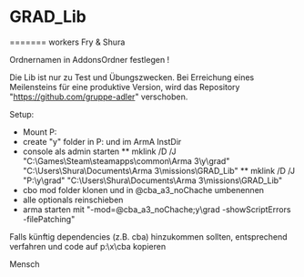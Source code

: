 # GRAD_Lib
=======
workers Fry & Shura

Ordnernamen in AddonsOrdner festlegen !


Die Lib ist nur zu Test und Übungszwecken.
Bei Erreichung eines Meilensteins für eine produktive Version, wird das
Repository "https://github.com/gruppe-adler" verschoben.


Setup:
* Mount P:
* create "y" folder in P: und im ArmA InstDir
* console als admin starten
** mklink /D /J "C:\Games\Steam\steamapps\common\Arma 3\y\grad" "C:\Users\Shura\Documents\Arma 3\missions\GRAD_Lib"
** mklink /D /J "P:\y\grad" "C:\Users\Shura\Documents\Arma 3\missions\GRAD_Lib"
* cbo mod folder klonen und in @cba_a3_noChache umbenennen
* alle optionals reinschieben
* arma starten mit "-mod=@cba_a3_noChache;y\grad -showScriptErrors
-filePatching"

Falls künftig dependencies (z.B. cba) hinzukommen sollten, entsprechend verfahren und code auf p:\x\cba kopieren

Mensch
